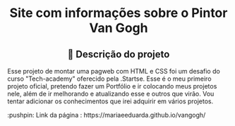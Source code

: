 <h1 align="center"> Site com informações sobre o Pintor Van Gogh </h1>
<h2 align="center"> 🔖 Descrição do projeto </h2>
<p>Esse projeto de montar uma pagweb com HTML e CSS foi um desafio do curso "Tech-academy" oferecido pela .Startse.
Esse é o meu primeiro projeto oficial, pretendo fazer um Portfólio e ir colocando meus projetos nele, além de ir melhorando e atualizando esse e outros que virão. 
Vou tentar adicionar os conhecimentos que irei adquirir em vários projetos.</p>
<p> :pushpin: Link da página : https://mariaeeduarda.github.io/vangogh/ </p>

